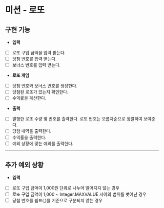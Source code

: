# 미션 - 로또

## 구현 기능
* __입력__
- [ ] 로또 구입 금액을 입력 받는다.
- [ ] 당첨 번호를 입력 받는다.
- [ ] 보너스 번호를 입력 받는다.

* __로또 게임__
- [ ] 당첨 번호와 보너스 번호를 생성한다.
- [ ] 당첨된 로또가 있는지 확인한다.
- [ ] 수익률을 계산한다.

* __출력__
- [ ] 발행한 로또 수량 및 번호를 출력한다. 로또 번호는 오름차순으로 정렬하여 보여준다.
- [ ] 당첨 내역을 출력한다.
- [ ] 수익률을 출력한다.
- [ ] 예외 상황에 맞는 예외를 출력한다.
***

## 추가 예외 상황
* __입력__
- [ ] 로또 구입 금액이 1,000원 단위로 나누어 떨어지지 않는 경우
- [ ] 로또 구입 금액이 1,000 ~ Integer.MAXVALUE 사이의 범위를 벗어난 경우
- [ ] 당첨 번호를 쉼표(,)를 기준으로 구분되지 않는 경우

